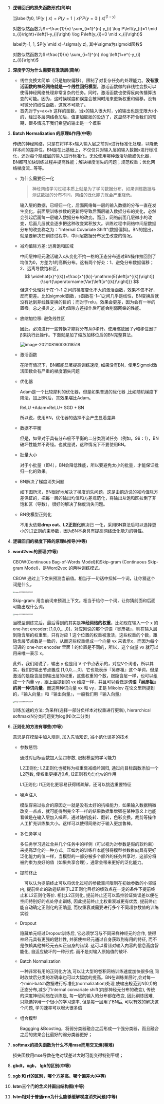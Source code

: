 

1. **逻辑回归的损失函数形式(简单)**

   当label为0, 1$P(y \mid x)=P(y=1 \mid x)^{y} P(y=0 \mid x)^{(1-y)}$

   对数似然函数为$=-\frac{1}{n} \sum_{i=1}^{n} y_{i} \log P\left(y_{i}=1 \mid x_{i}\right)+\left(1-y_{i}\right) \log P\left(y_{i}=0 \mid x_{i}\right)$

   

   label为-1, 1, $P(y \mid x)=\sigma(y z), 其中\sigma为sigmoid函数$

   对数似然函数为$=\frac{1}{n} \sum_{i=1}^{n} \log \left(1+e^{-y_{i} z_{i}}\right)$

2. **深度学习为什么需要有激活层(简单)**

   * 线性变换太简单（只是加权偏移），限制了对复杂任务的处理能力。**没有激活函数的神经网络就是一个线性回归模型**。激活函数做的非线性变换可以使得神经网络处理非常复杂的任务。同时，激活函数也使得反向传播算法变的可能。因为，这时候梯度和误差会被同时用来更新权重和偏移。没有可微分的线性函数，这就不可能了。
   * 首先对于y=ax+b 这样的函数，当x的输入很大时，y的输出也是无限大/小的，经过多层网络叠加后，值更加膨胀的没边了，这显然不符合我们的预期，很多情况下我们希望的输出是一个概率

3. **Batch Normalization 的原理&作用(中等)**

   传统的神经网络，只是在将样本x输入输入层之前对x进行标准化处理，以降低样本间的差异性。BN是在此基础上，不仅仅只对输入层的输入数据x进行标准化，还对每个隐藏层的输入进行标准化。无论使用哪种激活功能或优化器，BN都可加快训练过程并提高性能；解决梯度消失的问题；规范权重；优化网络梯度流...等等。

   * 为什么需要归一化

     > 神经网络学习过程本质上就是为了学习数据分布，如果训练数据与测试数据的分布不同，网络的泛化能力就会严重降低。

     输入层的数据，已经归一化，后面网络每一层的输入数据的分布一直在发生变化，前面层训练参数的更新将导致后面层输入数据分布的变化，必然会引起后面每一层输入数据分布的改变。而且，网络前面几层微小的改变，后面几层就会逐步把这种改变累积放大。训练过程中网络中间层数据分布的改变称之为："Internal Covariate Shift"(数据偏斜)。BN的提出，就是要解决在训练过程中，中间层数据分布发生改变的情况。

   * 减均值除方差: 远离饱和区域

     中间层神经元激活输入x从变化不拘一格的正态分布通过BN操作拉回到了均值为0，方差为1的高斯分布。这有两个好处：1、避免分布数据偏移；2、远离导数饱和区。
     $$
     \widehat{x}^{(k)}=\frac{x^{(k)}-\mathrm{E}\left[x^{(k)}\right]}{\sqrt{\operatorname{Var}\left[x^{(k)}\right]}}
     $$
     但这个处理对于在-1~1 之间的梯度变化不大的激活函数，效果不仅不好，反而更差。比如sigmoid函数，s函数在-1~1之间几乎是线性，BN变换后就没有达到非线性变换的目的；而对于relu，效果会更差，因为会有一半的置零。总之换言之，减均值除方差操作后可能会削弱网络的性能。

   * 放缩加位移: 避免线性区

     因此，必须进行一些转换才能将分布从0移开。使用缩放因子γ和移位因子β来执行此操作。下面就是加了缩放加移位后的BN完整算法。

     ![image-20210816003018518](../picture/21/image-20210816003018518.png)

   * 激活函数

     在所有情况下，BN都能显著提高训练速度, 如果没有BN，使用Sigmoid激活函数会有严重的梯度消失问题

   * 优化器

     Adam是一个比较犀利的优化器，但是如果普通的优化器 ,比如随机梯度下降法，加上BN后，其效果堪比Adam。

     ReLU +Adam≈ReLU+ SGD + BN

     所以说，使用BN，优化器的选择不会产生显着差异

   * 数据不平衡

     但是，如果对于具有分布极不平衡的二分类测试任务（例如，99：1），BN破坏性能并不奇怪。也就是说，这种情况下不要使用BN。

   * 批量大小

     对于小批量（即4），BN会降低性能，所以要避免太小的批量，才能保证批归一化的效果。

   * BN解决了梯度消失问题

     如下图所求，BN很好地解决了梯度消失问题，这是由前边说的减均值除方差保证的，把每一层的输出均值和方差规范化，将输出从饱和区拉倒了非饱和区（导数），很好的解决了梯度消失问题。

   * BN使模型正则化

     不用太依赖**drop out、L2正则化**解决归 一化，采用BN算法后可以选择更小的L2正则约束参数，因为BN本身具有提高网络泛化能力的特性。

4. **逻辑回归的梯度下降的原理&推导(中等)**

   

5. **word2vec的原理(中等)**

   CBOW(Continuous Bag-of-Words Model)和Skip-gram (Continuous Skip-gram Model)，是Word2vec 的两种训练模式。

   CBOW 通过上下文来预测当前值。相当于一句话中扣掉一个词，让你猜这个词是什么。

   <img src="../picture/21/image-20210816004912680.png" alt="image-20210816004912680" style="zoom:33%;" />

   

   Skip-gram: 用当前词来预测上下文。相当于给你一个词，让你猜前面和后面可能出现什么词。

   <img src="../picture/21/image-20210816004900341.png" alt="image-20210816004900341" style="zoom: 33%;" />

   

   当模型训练完后，最后得到的其实是**神经网络的权重**，比如现在输入一个 x 的 one-hot encoder: [1,0,0,…,0]，对应刚说的那个词语『吴彦祖』，则在输入层到隐含层的权重里，只有对应 1 这个位置的权重被激活，这些权重的个数，跟隐含层节点数是一致的，从而这些权重组成一个向量 vx 来表示x，而因为每个词语的 one-hot encoder 里面 1 的位置是不同的，所以，这个向量 vx 就可以用来唯一表示 x。

   此外，我们刚说了，输出 y 也是用 V 个节点表示的，对应V个词语，所以其实，我们把输出节点置成 [1,0,0,…,0]，它也能表示『吴彦祖』这个单词，但是激活的是隐含层到输出层的权重，这些权重的个数，跟隐含层一样，也可以组成一个向量 vy，跟上面提到的 vx 维度一样，并且可以看做是**词语『吴彦祖』的另一种词向量**。而这两种词向量 vx 和 vy，正是 Mikolov 在论文里所提到的，『输入向量』和『输出向量』，一般我们用『输入向量』

   <img src="../picture/21/image-20210816004002674.png" alt="image-20210816004002674" style="zoom:33%;" />

   训练加速的方法: 负采样(选择一部分负样本对权重进行更新), hierarchical softmax(N分类问题变为log(N)次二分类)

6. **正则化的方法有哪些(中等)**

   意思是在模型中加入规则, 加入先验知识, 减小范化误差的技术

   * 参数惩罚:

     通过对目标函数加入惩罚参数, 限制模型的学习能力

     L2正则化: L2正则化也被称为权重衰减或岭回归, 通过向目标函数添加一个L2范数, 使权重更接近0点, l2正则有均匀化w的作用

     L1正则化: l1正则化更容易获得稀疏解，还可以挑选重要特征

   * 噪声注入

     模型容易过拟合的原因之一就是没有太好的抗噪能力，如果输入数据稍微改变一点点，就可能得到完全不一样的结果数据集增强在某种意义上也能看做是在输入层加入噪声，通过随机旋转、翻转，色彩变换，裁剪等操作人工扩充训练集大小。这样可以使得网络对于输入更加鲁棒。

   * 多任务学习

     多任务学习通过合并几个任务中的样例（可以视为对参数是假的软约束）来提高泛化的一种方式。正如为的训练样本能够将模型参数推向具有更好泛化能力的值一样，当模型的一部分被多个额外的任务共享时，这部分将被约束为良好的值（如果共享合理），通常会带来更好的泛化能力。

   * 提前终止

     　可以认为提前终止可以将优化过程的参数空间限制在初始参数的小邻域内, 提前终止的轨迹结束于L2正则化目标的绩效点在一定的条件下提前终止和L2正则化等价. 相比L2正则化, 提前终止还可以监控验证集误差以便在空间特别好的点处停止训练, 因此提前终止比权重衰减更有优势, 提前终止能自动确定正则化的正确量, 而权重衰减需要进行多个不同超参数值的训练实验

   * Dropout

     隐藏单元经过Dropout训练后, 它必须学习与不同采样神经元的合作, 使得神经元具有更强的健壮性, 并驱使神经元通过自身获取到有用的特征, 而不是依赖其他神经元去纠正自身的错误. 这可以看错对输入内容的信息高度智能化, 自适应破坏的一种形式. 而不是对输入原始值的破坏.

   * Batch Normalization

     一种非常有用的正则化方法,可以让大型的卷积网络训练速度加快很多倍,同时收敛后分类的准确率也可以大幅度的提高。BN在训练某层时,会对每一个mini-batch数据进行标准化(normalization)处理,使输出规范到N(0,1)的正态分布,减少了Internal convariate shift(内部神经元分布的改变), 传统的深度神经网络在训练是, 每一层的输入的分布都在改变, 因此训练困难, 只能选择用一个很小的学习速率, 但是每一层用了BN后, 可以有效的解决这个问题, 学习速率可以增大很多倍

   * 组合模型

     Baggging &Boosting，将弱分类器融合之后形成一个强分类器，而且融合之后的效果会比最好的弱分类器更好；

7. **softmax的损失函数为什么不用mse而用交叉熵(稍难)**

   损失函数用mse导数在绝对误差过大时可能变得特别平缓；

8. **gbdt，xgb， lgb的区别(中等)**

9. **xgb 和 rf的区别，哪个方差高、哪个偏差大(中等)**

10. **lstm三个门的含义并画出结构图(中等)**

11. **lstm相对于普通rnn为什么能够缓解梯度消失问题(中等)**


